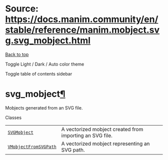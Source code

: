 # Source: https://docs.manim.community/en/stable/reference/manim.mobject.svg.svg_mobject.html

[Back to top](#)

Toggle Light / Dark / Auto color theme

Toggle table of contents sidebar

svg\_mobject[¶](#module-manim.mobject.svg.svg_mobject "Link to this heading")
=============================================================================

Mobjects generated from an SVG file.

Classes

|  |  |
| --- | --- |
| [`SVGMobject`](manim.mobject.svg.svg_mobject.SVGMobject.html#manim.mobject.svg.svg_mobject.SVGMobject "manim.mobject.svg.svg_mobject.SVGMobject") | A vectorized mobject created from importing an SVG file. |
| [`VMobjectFromSVGPath`](manim.mobject.svg.svg_mobject.VMobjectFromSVGPath.html#manim.mobject.svg.svg_mobject.VMobjectFromSVGPath "manim.mobject.svg.svg_mobject.VMobjectFromSVGPath") | A vectorized mobject representing an SVG path. |